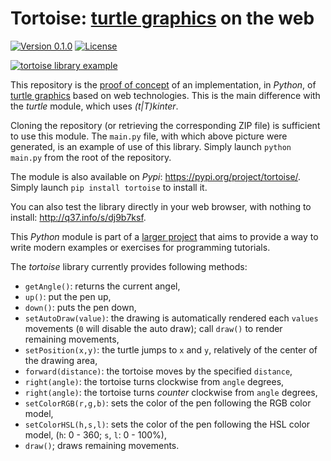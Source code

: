 # Tortoise: [turtle graphics](https://q37.info/s/3dwhcdfm) on the web

[![Version 0.1.0](https://img.shields.io/static/v1.svg?&color=90b4ed&label=Version&message=0.1.0)](https://q37.info/s/q4ghchsr) [![License](https://img.shields.io/pypi/l/atlastk.svg?style=plastic)](https://github.com/epeios-q37/tortoise-python/blob/master/LICENSE)

[![tortoise library example](https://q37.info/s/frgzbhq9)](http://q37.info/s/dj9b7ksf)

This repository is the [proof of concept](https://q37.info/s/hzpbtv7r) of an implementation, in *Python*, of [turtle graphics](https://q37.info/s/3dwhcdfm) based on web technologies. This is the main difference with the *turtle* module, which uses *(t|T)kinter*.

Cloning the repository (or retrieving the corresponding ZIP file) is sufficient to use this module. The `main.py` file, with which above picture were generated, is an example of use of this library. Simply launch `python main.py` from the root of the repository.

The module is also available on *Pypi*: <https://pypi.org/project/tortoise/>. Simply launch `pip install tortoise` to install it.

You can also test the library directly in your web browser, with nothing to install: <http://q37.info/s/dj9b7ksf>.

This *Python* module is part of a [larger project](https://q37.info/s/tpkx4cfk) that aims to provide a way to write modern examples or exercises for programming tutorials.

The *tortoise* library currently provides following methods:

- `getAngle()`: returns the current angel,
- `up()`: put the pen up,
- `down()`: puts the pen down,
- `setAutoDraw(value)`: the drawing is automatically rendered each `values` movements (`0` will disable the auto draw); call `draw()` to render remaining movements,
- `setPosition(x,y)`: the turtle jumps to `x` and `y`, relatively of the center of the drawing area,
- `forward(distance)`: the tortoise moves by the specified `distance`,
- `right(angle)`: the tortoise turns clockwise from `angle` degrees,
- `right(angle)`: the tortoise turns *counter* clockwise from `angle` degrees,
- `setColorRGB(r,g,b)`: sets the color of the pen following the RGB color model,
- `setColorHSL(h,s,l)`: sets the color of the pen following the HSL color model, (`h`: 0 - 360; `s`, `l`: 0 - 100%),
- `draw()`; draws remaining movements.

